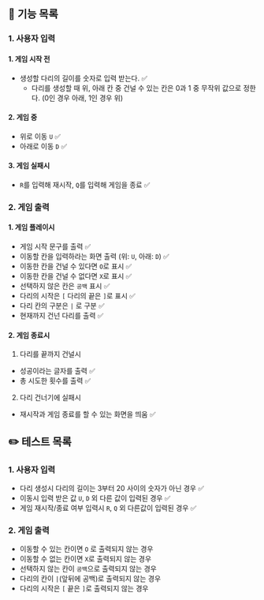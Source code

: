 ## 🚀 기능 목록

### 1. 사용자 입력

#### 1. 게임 시작 전

- 생성할 다리의 길이를 숫자로 입력 받는다. ✅
  - 다리를 생성할 때 위, 아래 칸 중 건널 수 있는 칸은 0과 1 중 무작위 값으로 정한다. (0인 경우 아래, 1인 경우 위)

#### 2. 게임 중

- 위로 이동 `U` ✅
- 아래로 이동 `D` ✅

#### 3. 게임 실패시

- `R`를 입력해 재시작, `Q`를 입력해 게임을 종료 ✅

### 2. 게임 출력

#### 1. 게임 플레이시

- 게임 시작 문구를 출력 ✅
- 이동할 칸을 입력하라는 화면 출력 (위: `U`, 아래: `D`) ✅
- 이동한 칸을 건널 수 있다면 `O`로 표시 ✅
- 이동한 칸을 건널 수 없다면 `X`로 표시 ✅
- 선택하지 않은 칸은 `공백` 표시 ✅
- 다리의 시작은 `[` 다리의 끝은 `]`로 표시 ✅
- 다리 칸의 구분은 `|` 로 구분 ✅
- 현재까지 건넌 다리를 출력 ✅

#### 2. 게임 종료시

1. 다리를 끝까지 건널시

- 성공이라는 글자를 출력 ✅
- 총 시도한 횟수를 출력 ✅

2. 다리 건너기에 실패시

- 재시작과 게임 종료를 할 수 있는 화면을 띄움 ✅

## ✏️ 테스트 목록

### 1. 사용자 입력

- 다리 생성시 다리의 길이는 3부터 20 사이의 숫자가 아닌 경우 ✅
- 이동시 입력 받은 값 `U`, `D` 외 다른 값이 입력된 경우 ✅
- 게임 재시작/종료 여부 입력시 `R`, `Q` 외 다른값이 입력된 경우 ✅

### 2. 게임 출력

- 이동할 수 있는 칸이면 `O` 로 출력되지 않는 경우
- 이동할 수 없는 칸이면 `X`로 출력되지 않는 경우
- 선택하지 않는 칸이 `공백`으로 출력되지 않는 경우
- 다리의 칸이 `|`(앞뒤에 공백)로 출력되지 않는 경우
- 다리의 시작은 `[` 끝은 `]`로 출력되지 않는 경우
